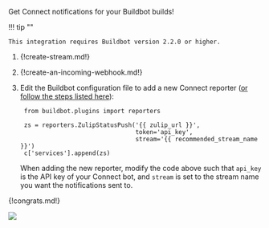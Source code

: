 Get Connect notifications for your Buildbot builds!

!!! tip ""

    This integration requires Buildbot version 2.2.0 or higher.

1. {!create-stream.md!}

1. {!create-an-incoming-webhook.md!}

1. Edit the Buildbot configuration file to add a new Connect reporter
 ([or follow the steps listed here][1]):

        from buildbot.plugins import reporters

        zs = reporters.ZulipStatusPush('{{ zulip_url }}',
                                       token='api_key',
                                       stream='{{ recommended_stream_name }}')
        c['services'].append(zs)

    When adding the new reporter, modify the code above such that `api_key`
    is the API key of your Connect bot, and `stream` is set to the stream name
    you want the notifications sent to.

[1]: https://docs.buildbot.net/latest/manual/configuration/reporters/zulip_status.html

{!congrats.md!}

![](/static/images/integrations/buildbot/001.png)
